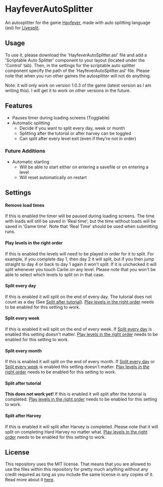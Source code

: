 # HayfeverAutoSplitter
An autosplitter for the game [Hayfever](https://store.steampowered.com/app/1159450/Hayfever/), made with auto splitting language (asl) for [Livesplit](https://livesplit.org).

## Usage
To use it, please download the 'HayfeverAutoSplitter.asl' file and add a 'Scriptable Auto Splitter' component to your layout (located under the 'Control' tab). Then, in the settings for the scriptable auto splitter component specify the path of the 'HayfeverAutoSplitter.asl' file. Please note that when you run other games the autosplitter will not do anything.

Note: it will only work on version 1.0.3 of the game (latest version as I am writing this). I will get it to work on other versions in the future.

## Features
+ Pauses timer during loading screens (Togglable)
+ Automatic splitting
    + Decide if you want to split every day, week or month
    + Splitting after the tutorial or after harvey can be toggled
    + Can split after every level exit (even if they're not in order)

### Future Additions
+ Automatic starting
    + Will be able to start either on entering a savefile or on entering a level
    + Will reset automatically on restart

## Settings
#### Remove load times
If this is enabled the timer will be paused during loading screens. The time with loads will still be saved in 'Real time', but the time without loads will be saved in 'Game time'. Note that 'Real Time' should be used when submitting runs.

#### Play levels in the right order
If this is enabled the levels will need to be played in order for it to split. For example, if you complete day 1, then day 2 it will split, but if you then jump straight to day 4 or back to day 1 again it won't split. If it is unchecked it will split whenever you touch Carlie on any level. Please note that you won't be able to select which levels to split on in that case.

#### Split every day
If this is enabled it will split on the end of every day. The tutorial does not count as a day (See [Split after tutorial](#split-after-tutorial)). [Play levels in the right order](#play-levels-in-the-right-order) needs to be enabled for this setting to work.

#### Split every week
If this is enabled it will split on the end of every week. If [Split every day](#split-every-day) is enabled this setting doesn't matter. [Play levels in the right order](#play-levels-in-the-right-order) needs to be enabled for this setting to work.

#### Split every month
If this is enabled it will split on the end of every month. If [Split every day](#split-every-day) or [Split every week](#split-every-week) is enabled this setting doesn't matter. [Play levels in the right order](#play-levels-in-the-right-order) needs to be enabled for this setting to work.

#### Split after tutorial
**This does not work yet!**
If this is enabled it will split after the tutorial is completed. [Play levels in the right order](#play-levels-in-the-right-order) needs to be enabled for this setting to work.

#### Split after Harvey
If this is enabled it will split after Harvey is completed. Please note that it will split on completing Hard Harvey no matter what. [Play levels in the right order](#play-levels-in-the-right-order) needs to be enabled for this setting to work.

## License
This repository uses the MIT license. That means that you are allowed to use the files within this repository for pretty much anything without any credit required as long as you include the same license in any copies of it. Read more about it [here](https://choosealicense.com/licenses/mit/).
